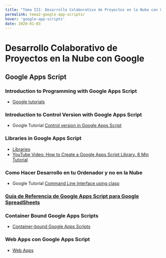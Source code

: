 ```yaml
---
title: "Tema III: Desarrollo Colaborativo de Proyectos en la Nube con Google"
permalink: tema2-google-app-scripts/
hover: 'google-app-scripts'
date: 2020-01-03
---
```


# Desarrollo Colaborativo de Proyectos en la Nube con Google

## Google Apps Script

### Introduction to Programming with Google Apps Script

* [Google tutorials](custom-functions-in-google-sheets)

### Introduction to Control Version with Google Apps Script

* Google Tutorial [Control version in Google Apps Script](control-version)

### Libraries in Google Apps Script

* [Libraries](https://developers.google.com/apps-script/guides/libraries)
* [YouTube Video: How to Create a Google Apps Script Library. 8 Min Tutorial](https://youtu.be/agWFuUMR6Vc)

### Como Hacer Desarrollo en tu Ordenador y no en la Nube

* Google Tutorial [Command Line Interface using clasp](clasp)

### [Guía de Referencia de Google Apps Script para Google SpreadSheets](https://developers.google.com/apps-script/reference/spreadsheet)

### Container Bound Google Apps Scripts

* [Container-bound Google Apps Scripts](https://developers.google.com/apps-script/guides/bound)

### Web Apps con Google Apps Script

* [Web Apps](https://developers.google.com/apps-script/guides/web)